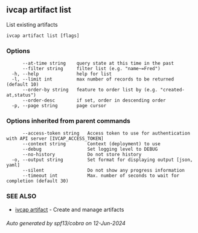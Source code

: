 ## ivcap artifact list

List existing artifacts

```
ivcap artifact list [flags]
```

### Options

```
      --at-time string    query state at this time in the past
      --filter string     filter list (e.g. "name~=Fred")
  -h, --help              help for list
  -l, --limit int         max number of records to be returned (default 10)
      --order-by string   feature to order list by (e.g. "created-at,status")
      --order-desc        if set, order in descending order
  -p, --page string       page cursor
```

### Options inherited from parent commands

```
      --access-token string   Access token to use for authentication with API server [IVCAP_ACCESS_TOKEN]
      --context string        Context (deployment) to use
      --debug                 Set logging level to DEBUG
      --no-history            Do not store history
  -o, --output string         Set format for displaying output [json, yaml]
      --silent                Do not show any progress information
      --timeout int           Max. number of seconds to wait for completion (default 30)
```

### SEE ALSO

* [ivcap artifact](ivcap_artifact.md)	 - Create and manage artifacts 

###### Auto generated by spf13/cobra on 12-Jun-2024
